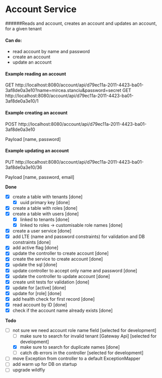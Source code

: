 # Account Service
######Reads and account, creates an account and updates an account, for a given tenant

#### Can do:
- read account by name and password
- create an account
- update an account

#### Example reading an account
GET http://localhost:8080/account/api/d79ec11a-2011-4423-ba01-3af8de0a3e10?name=mircea.stanciu&password=secret
GET http://localhost:8080/account/api/d79ec11a-2011-4423-ba01-3af8de0a3e10/1

#### Example creating an account
POST http://localhost:8080/account/api/d79ec11a-2011-4423-ba01-3af8de0a3e10

Payload [name, password]

#### Example updating an account
PUT http://localhost:8080/account/api/d79ec11a-2011-4423-ba01-3af8de0a3e10/36

Payload [name, password, email]

**Done**
- [x] create a table with tenants [done]
  - [x] uuid primary key [done]
- [x] create a table with roles [done]
- [x] create a table with users [done]
  - [x] linked to tenants [done]
  - [x] linked to roles -> customisable role names [done]
- [x] create a user service [done]
- [x] add LTE (name and password constraints) for validation and DB constraints [done]
- [x] add active flag [done]
- [x] update the controller to create account [done]
- [x] create the service to create account [done]
- [x] update the sql [done]
- [x] update controller to accept only name and password [done]
- [x] update the controller to update account [done]
- [x] create unit tests for validation [done]
- [x] update for [active] [done]
- [x] update for [role] [done]
- [x] add health check for first record [done]
- [x] read account by ID [done]
- [x] check if the account name already exists [done]

**Todo**
- [ ] not sure we need account role name field [selected for development]
  - [ ] make sure to search for invalid tenant [Gateway Api] [selected for development]
  - [x] make sure to search for duplicate names [done]
  - [ ] catch db errors in the controller [selected for development]
- [ ] move Exception from controller to a default ExceptionMapper
- [ ] add warm up for DB on startup
- [ ] upgrade wildfly